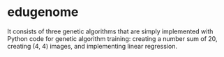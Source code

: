 # edugenome
It consists of three genetic algorithms that are simply implemented with Python code for genetic algorithm training: creating a number sum of 20, creating (4, 4) images, and implementing linear regression.
